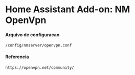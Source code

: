 # Home Assistant Add-on: NM OpenVpn

#### Arquivo de configuracao

    /config/nmserver/openvpn.conf

#### Referencia

    https://openvpn.net/community/
